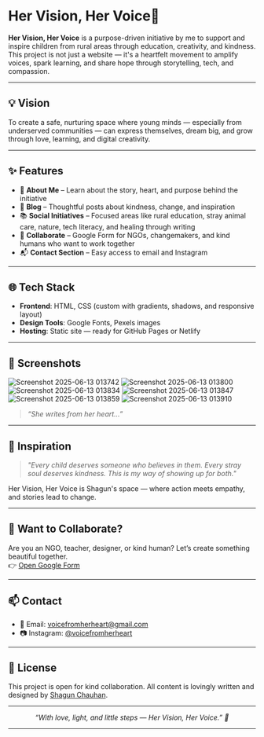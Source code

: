 # Her Vision, Her Voice🌸 

**Her Vision, Her Voice** is a purpose-driven initiative by me to support and inspire children from rural areas through education, creativity, and kindness. This project is not just a website — it's a heartfelt movement to amplify voices, spark learning, and share hope through storytelling, tech, and compassion.

---

## 💡 Vision

To create a safe, nurturing space where young minds — especially from underserved communities — can express themselves, dream big, and grow through love, learning, and digital creativity.

---

## ✨ Features

- 💖 **About Me** – Learn about the story, heart, and purpose behind the initiative  
- 📝 **Blog** – Thoughtful posts about kindness, change, and inspiration  
- 📚 **Social Initiatives** – Focused areas like rural education, stray animal care, nature, tech literacy, and healing through writing  
- 🤝 **Collaborate** – Google Form for NGOs, changemakers, and kind humans who want to work together  
- 📬 **Contact Section** – Easy access to email and Instagram  

---

## 🌐 Tech Stack

- **Frontend**: HTML, CSS (custom with gradients, shadows, and responsive layout)
- **Design Tools**: Google Fonts, Pexels images
- **Hosting**: Static site — ready for GitHub Pages or Netlify

---

## 📸 Screenshots
![Screenshot 2025-06-13 013742](https://github.com/user-attachments/assets/f42494dd-26f3-4a34-bea9-cfb394f4e96e)
![Screenshot 2025-06-13 013800](https://github.com/user-attachments/assets/e2a668b9-067a-430f-be4e-521ff3855f66)
![Screenshot 2025-06-13 013834](https://github.com/user-attachments/assets/16823347-37b0-4763-8057-508aa837e7e5)
![Screenshot 2025-06-13 013847](https://github.com/user-attachments/assets/30b9a481-d0f4-430f-a84b-ea52861935f8)
![Screenshot 2025-06-13 013859](https://github.com/user-attachments/assets/a5eaa604-df6d-4dd1-a44e-815c782823f5)
![Screenshot 2025-06-13 013910](https://github.com/user-attachments/assets/beb6cdac-3b40-4360-b3bb-94387b24ecde)

> *“She writes from her heart...”*

---

## 💭 Inspiration

> *"Every child deserves someone who believes in them. Every stray soul deserves kindness. This is my way of showing up for both."*

Her Vision, Her Voice is Shagun's space — where action meets empathy, and stories lead to change.

---

## 🤝 Want to Collaborate?

Are you an NGO, teacher, designer, or kind human? Let’s create something beautiful together.  
👉 [Open Google Form](https://docs.google.com/forms/d/e/1FAIpQLSd9mTogh-2PRDZy9AiD2T-0jlSDGJusi1kYv6oQqay09hCQ-A/viewform?usp=header)

---

## 📫 Contact

- 📧 Email: [voicefromherheart@gmail.com](mailto:voicefromherheart@gmail.com)  
- 📷 Instagram: [@voicefromherheart](https://instagram.com/voicefromherheart)

---

## 🌟 License

This project is open for kind collaboration. All content is lovingly written and designed by [Shagun Chauhan](https://www.linkedin.com/in/shagun-chauhan-239aa3293).

---

<p align="center"><i>“With love, light, and little steps — Her Vision, Her Voice.” 🌷</i></p>

---
